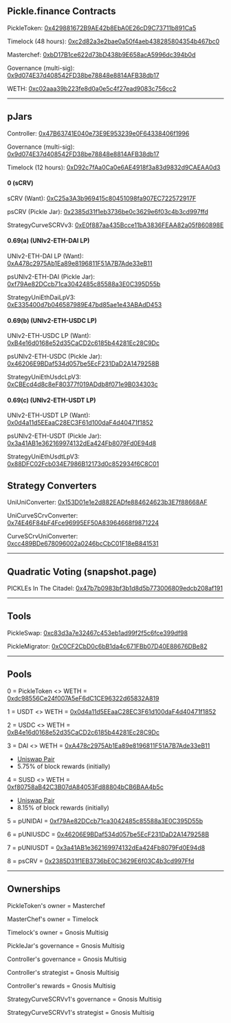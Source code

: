 ## Pickle.finance Contracts

PickleToken: [0x429881672B9AE42b8EbA0E26cD9C73711b891Ca5](https://etherscan.io/address/0x429881672B9AE42b8EbA0E26cD9C73711b891Ca5)

Timelock (48 hours): [0xc2d82a3e2bae0a50f4aeb438285804354b467bc0](https://etherscan.io/address/0xc2d82a3e2bae0a50f4aeb438285804354b467bc0)

Masterchef: [0xbD17B1ce622d73bD438b9E658acA5996dc394b0d](https://etherscan.io/address/0xbD17B1ce622d73bD438b9E658acA5996dc394b0d)

Governance (multi-sig): [0x9d074E37d408542FD38be78848e8814AFB38db17](https://etherscan.io/address/0x9d074E37d408542FD38be78848e8814AFB38db17)

WETH: [0xc02aaa39b223fe8d0a0e5c4f27ead9083c756cc2](https://etherscan.io/address/0xc02aaa39b223fe8d0a0e5c4f27ead9083c756cc2)

---

## pJars

Controller: [0x47B63741E040e73E9E953239e0F64338406f1996](https://etherscan.io/address/0x47B63741E040e73E9E953239e0F64338406f1996)

Governance (multi-sig): [0x9d074E37d408542FD38be78848e8814AFB38db17](https://etherscan.io/address/0x9d074E37d408542FD38be78848e8814AFB38db17)

Timelock (12 hours): [0xD92c7fAa0Ca0e6AE4918f3a83d9832d9CAEAA0d3](https://etherscan.io/address/0xD92c7fAa0Ca0e6AE4918f3a83d9832d9CAEAA0d3)

#### 0 (sCRV)

sCRV (Want): [0xC25a3A3b969415c80451098fa907EC722572917F](https://etherscan.io/address/0xC25a3A3b969415c80451098fa907EC722572917F)

psCRV (Pickle Jar): [0x2385d31f1eb3736be0c3629e6f03c4b3cd997ffd](https://etherscan.io/address/0x2385d31f1eb3736be0c3629e6f03c4b3cd997ffd)

StrategyCurveSCRVv3: [0xE0f887aa435Bcce11bA3836FEAA82a05f860898E](https://etherscan.io/address/0xE0f887aa435Bcce11bA3836FEAA82a05f860898E)

#### 0.69(a) (UNIv2-ETH-DAI LP)

UNIv2-ETH-DAI LP (Want): [0xA478c2975Ab1Ea89e8196811F51A7B7Ade33eB11](https://etherscan.io/address/0xA478c2975Ab1Ea89e8196811F51A7B7Ade33eB11)

psUNIv2-ETH-DAI (Pickle Jar): [0xf79Ae82DCcb71ca3042485c85588a3E0C395D55b](https://etherscan.io/address/0xf79Ae82DCcb71ca3042485c85588a3E0C395D55b)

StrategyUniEthDaiLpV3: [0xE335400d7b046587989E47bd85ae1e43ABAdD453](https://etherscan.io/address/0xE335400d7b046587989E47bd85ae1e43ABAdD453)


#### 0.69(b) (UNIv2-ETH-USDC LP)

UNIv2-ETH-USDC LP (Want): [0xB4e16d0168e52d35CaCD2c6185b44281Ec28C9Dc](https://etherscan.io/address/0xB4e16d0168e52d35CaCD2c6185b44281Ec28C9Dc)

psUNIv2-ETH-USDC (Pickle Jar): [0x46206E9BDaf534d057be5EcF231DaD2A1479258B](https://etherscan.io/address/0x46206E9BDaf534d057be5EcF231DaD2A1479258B)

StrategyUniEthUsdcLpV3: [0xCBEcd4d8c8eF80377f019ADdb8f071e9B034303c](https://etherscan.io/address/0xCBEcd4d8c8eF80377f019ADdb8f071e9B034303c)

#### 0.69(c) (UNIv2-ETH-USDT LP)

UNIv2-ETH-USDT LP (Want): [0x0d4a11d5EEaaC28EC3F61d100daF4d40471f1852](https://etherscan.io/address/0x0d4a11d5EEaaC28EC3F61d100daF4d40471f1852)

psUNIv2-ETH-USDT (Pickle Jar): [0x3a41AB1e362169974132dEa424Fb8079Fd0E94d8](https://etherscan.io/address/0x3a41AB1e362169974132dEa424Fb8079Fd0E94d8)

StrategyUniEthUsdtLpV3: [0x88DFC02Fcb034E7986B12173d0c852934f6C8C01](https://etherscan.io/address/0x88DFC02Fcb034E7986B12173d0c852934f6C8C01)

## Strategy Converters

UniUniConverter: [0x153D01e1e2d882EADfe884624623b3E7f88668AF](https://etherscan.io/address/0x153D01e1e2d882EADfe884624623b3E7f88668AF)

UniCurveSCrvConverter: [0x74E46F84bF4Fce96995EF50A83964668f9871224](https://etherscan.io/address/0x74E46F84bF4Fce96995EF50A83964668f9871224)

CurveSCrvUniConverter: [0xcc489BDe678096002a0246bcCbC01F18eB841531](https://etherscan.io/address/0xcc489BDe678096002a0246bcCbC01F18eB841531)


---

## Quadratic Voting (snapshot.page)

PICKLEs In The Citadel: [0x47b7b0983bf3b1d8d5b773006809edcb208af191](https://etherscan.io/address/0x47b7b0983bf3b1d8d5b773006809edcb208af191)

---

## Tools

PickleSwap: [0xc83d3a7e32467c453eb1ad99f2f5c6fce399df98](https://etherscan.io/address/0xc83d3a7e32467c453eb1ad99f2f5c6fce399df98)

PickleMigrator: [0xC0CF2CbD0c6bB1da4c671FBb07D40E88676DBe82](https://etherscan.io/address/0xC0CF2CbD0c6bB1da4c671FBb07D40E88676DBe82)

---

## Pools

0 = PickleToken <> WETH = [0xdc98556Ce24f007A5eF6dC1CE96322d65832A819](https://etherscan.io/address/0xdc98556Ce24f007A5eF6dC1CE96322d65832A819)

1 = USDT <> WETH = [0x0d4a11d5EEaaC28EC3F61d100daF4d40471f1852](https://etherscan.io/address/0x0d4a11d5EEaaC28EC3F61d100daF4d40471f1852)

2 = USDC <> WETH = [0xB4e16d0168e52d35CaCD2c6185b44281Ec28C9Dc](https://etherscan.io/address/0xB4e16d0168e52d35CaCD2c6185b44281Ec28C9Dc)

3 = DAI <> WETH = [0xA478c2975Ab1Ea89e8196811F51A7B7Ade33eB11](https://etherscan.io/address/0xA478c2975Ab1Ea89e8196811F51A7B7Ade33eB11)
  - [Uniswap Pair](https://uniswap.info/pair/0xA478c2975Ab1Ea89e8196811F51A7B7Ade33eB11)
  - 5.75% of block rewards (initially)

4 = SUSD <> WETH = [0xf80758aB42C3B07dA84053Fd88804bCB6BAA4b5c](https://etherscan.io/address/0xf80758aB42C3B07dA84053Fd88804bCB6BAA4b5c)
  - [Uniswap Pair](https://uniswap.info/pair/0xf80758aB42C3B07dA84053Fd88804bCB6BAA4b5c)
  - 8.15% of block rewards (initially)

5 = pUNIDAI = [0xf79Ae82DCcb71ca3042485c85588a3E0C395D55b](https://etherscan.io/address/0xf79Ae82DCcb71ca3042485c85588a3E0C395D55b)

6 = pUNIUSDC = [0x46206E9BDaf534d057be5EcF231DaD2A1479258B](https://etherscan.io/address/0x46206E9BDaf534d057be5EcF231DaD2A1479258B)

7 = pUNIUSDT = [0x3a41AB1e362169974132dEa424Fb8079Fd0E94d8](https://etherscan.io/address/0x3a41AB1e362169974132dEa424Fb8079Fd0E94d8)

8 = psCRV = [0x2385D31f1EB3736bE0C3629E6f03C4b3cd997Ffd](https://etherscan.io/address/0x2385D31f1EB3736bE0C3629E6f03C4b3cd997Ffd)

---

## Ownerships

PickleToken's owner = Masterchef

MasterChef's owner = Timelock

Timelock's owner = Gnosis Multisig

PickleJar's governance = Gnosis Multisig

Controller's governance = Gnosis Multisig

Controller's strategist = Gnosis Multisig

Controller's rewards = Gnosis Multisig

StrategyCurveSCRVv1's governance = Gnosis Multisig

StrategyCurveSCRVv1's strategist = Gnosis Multisig

